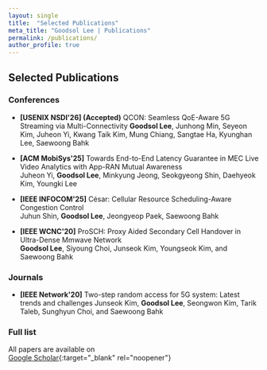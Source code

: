 ```yaml
---
layout: single
title:  "Selected Publications"
meta_title: "Goodsol Lee | Publications"
permalink: /publications/
author_profile: true
---
```


## Selected Publications

### Conferences 
- **[USENIX NSDI'26] (Accepted)** QCON: Seamless QoE-Aware 5G Streaming via Multi-Connectivity 
  **Goodsol Lee**, Junhong Min, Seyeon Kim, Juheon Yi, Kwang Taik Kim, Mung Chiang, Sangtae Ha, Kyunghan Lee, Saewoong Bahk  

- **[ACM MobiSys'25]** Towards End-to-End Latency Guarantee in MEC Live Video Analytics with App-RAN Mutual Awareness  
  Juheon Yi, **Goodsol Lee**, Minkyung Jeong, Seokgyeong Shin, Daehyeok Kim, Youngki Lee  

- **[IEEE INFOCOM'25]** César: Cellular Resource Scheduling-Aware Congestion Control  
  Juhun Shin, **Goodsol Lee**, Jeongyeop Paek, Saewoong Bahk  

- **[IEEE WCNC'20]** ProSCH: Proxy Aided Secondary Cell Handover in Ultra-Dense Mmwave Network  
  **Goodsol Lee**, Siyoung Choi, Junseok Kim, Youngseok Kim, and Saewoong Bahk 

### Journals
- **[IEEE Network'20]** Two-step random access for 5G system: Latest trends and challenges
  Junseok Kim, **Goodsol Lee**, Seongwon Kim, Tarik Taleb, Sunghyun Choi, and Saewoong Bahk

### Full list  
All papers are available on  
[<u>Google Scholar</u>](https://scholar.google.co.kr/citations?user=rharPrgAAAAJ&hl=en){:target="_blank" rel="noopener"}